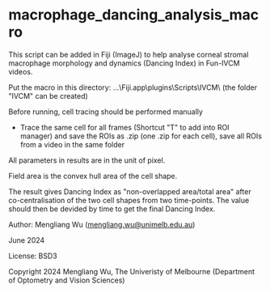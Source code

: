 # macrophage_dancing_analysis_macro
This script can be added in Fiji (ImageJ) to help analyse corneal stromal macrophage morphology and dynamics (Dancing Index) in Fun-IVCM videos.

Put the macro in this directory: ...\Fiji.app\plugins\Scripts\IVCM\ (the folder "IVCM" can be created)

Before running, cell tracing should be performed manually
 - Trace the same cell for all frames (Shortcut "T" to add into ROI manager) and save the ROIs as .zip (one .zip for each cell), save all ROIs from a video in the same folder

All parameters in results are in the unit of pixel.

Field area is the convex hull area of the cell shape.

The result gives Dancing Index as "non-overlapped area/total area" after co-centralisation of the two cell shapes from two time-points. The value should then be devided by time to get the final Dancing Index.

Author: Mengliang Wu (mengliang.wu@unimelb.edu.au)

June 2024

License: BSD3

Copyright 2024 Mengliang Wu, The Univeristy of Melbourne (Department of Optometry and Vision Sciences)
